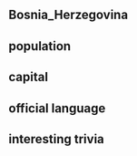 ## Bosnia_Herzegovina
##  population


##  capital

 
##  official language


##  interesting trivia



